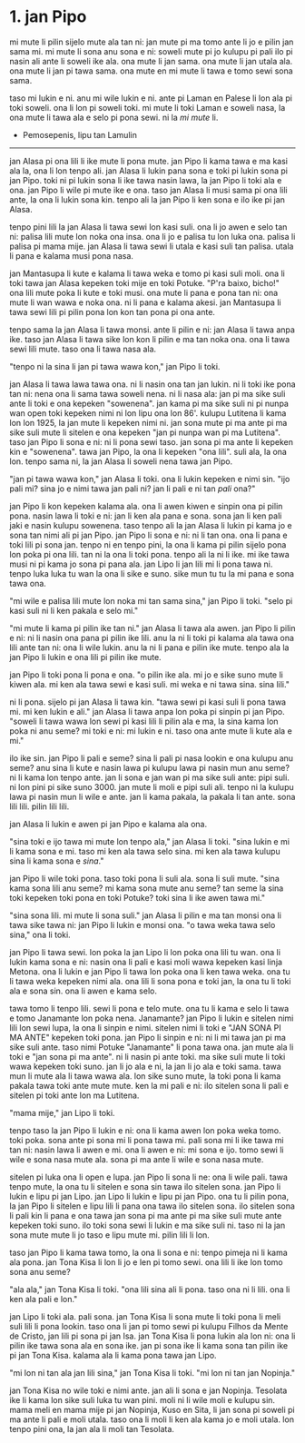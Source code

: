 # 1. jan Pipo

mi mute li pilin sijelo mute ala tan ni: jan mute pi ma tomo ante li jo e pilin jan sama mi. mi mute li sona anu sona e ni: soweli mute pi jo kulupu pi pali ilo pi nasin ali ante li soweli ike ala. ona mute li jan sama. ona mute li jan utala ala. ona mute li jan pi tawa sama. ona mute en mi mute li tawa e tomo sewi sona sama.

taso mi lukin e ni. anu mi wile lukin e ni. ante pi Laman en Palese li lon ala pi toki soweli. ona li lon pi soweli toki. mi mute li toki Laman e soweli nasa, la ona mute li tawa ala e selo pi pona sewi. ni la *mi mute* li.

* Pemosepenis, lipu tan Lamulin

---

jan Alasa pi ona lili li ike mute li pona mute. jan Pipo li kama tawa e ma kasi ala la, ona li lon tenpo ali. jan Alasa li lukin pana sona e toki pi lukin sona pi jan Pipo. toki ni pi lukin sona li ike tawa nasin lawa, la jan Pipo li toki ala e ona. jan Pipo li wile pi mute ike e ona. taso jan Alasa li musi sama pi ona lili ante, la ona li lukin sona kin. tenpo ali la jan Pipo li ken sona e ilo ike pi jan Alasa.

tenpo pini lili la jan Alasa li tawa sewi lon kasi suli. ona li jo awen e selo tan ni: palisa lili mute lon noka ona insa. ona li jo e palisa tu lon luka ona. palisa li palisa pi mama mije. jan Alasa li tawa sewi li utala e kasi suli tan palisa. utala li pana e kalama musi pona nasa.

jan Mantasupa li kute e kalama li tawa weka e tomo pi kasi suli moli. ona li toki tawa jan Alasa kepeken toki mije en toki Potuke. "P'ra baixo, bicho!" ona lili mute poka li kute e toki musi. ona mute li pana e pona tan ni: ona mute li wan wawa e noka ona. ni li pana e kalama akesi. jan Mantasupa li tawa sewi lili pi pilin pona lon kon tan pona pi ona ante.

tenpo sama la jan Alasa li tawa monsi. ante li pilin e ni: jan Alasa li tawa anpa ike. taso jan Alasa li tawa sike lon kon li pilin e ma tan noka ona. ona li tawa sewi lili mute. taso ona li tawa nasa ala.

"tenpo ni la sina li jan pi tawa wawa kon," jan Pipo li toki.

jan Alasa li tawa lawa tawa ona. ni li nasin ona tan jan lukin. ni li toki ike pona tan ni: nena ona li sama tawa soweli nena. ni li nasa ala: jan pi ma sike suli ante li toki e ona kepeken "sowenena". jan kama pi ma sike suli ni pi nunpa wan open toki kepeken nimi ni lon lipu ona lon 86'. kulupu Lutitena li kama lon lon 1925, la jan mute li kepeken nimi ni. jan sona mute pi ma ante pi ma sike suli mute li sitelen e ona kepeken "jan pi nunpa wan pi ma Lutitena". taso jan Pipo li sona e ni: ni li pona sewi taso. jan sona pi ma ante li kepeken kin e "sowenena". tawa jan Pipo, la ona li kepeken "ona lili". suli ala, la ona lon. tenpo sama ni, la jan Alasa li soweli nena tawa jan Pipo.

"jan pi tawa wawa kon," jan Alasa li toki. ona li lukin kepeken e nimi sin. "ijo pali mi? sina jo e nimi tawa jan pali ni? jan li pali e ni tan *pali* ona?"

jan Pipo li kon kepeken kalama ala. ona li awen kiwen e sinpin ona pi pilin pona. nasin lawa li toki e ni: jan li ken ala pana e sona. sona jan li ken pali jaki e nasin kulupu sowenena. taso tenpo ali la jan Alasa li lukin pi kama jo e sona tan nimi ali pi jan Pipo. jan Pipo li sona e ni: ni li tan ona. ona li pana e toki lili pi sona jan. tenpo ni en tenpo pini, la ona li kama pi pilin sijelo pona lon poka pi ona lili. tan ni la ona li toki pona. tenpo ali la ni li ike. mi ike tawa musi ni pi kama jo sona pi pana ala. jan Lipo li jan lili mi li pona tawa ni. tenpo luka luka tu wan la ona li sike e suno. sike mun tu tu la mi pana e sona tawa ona.

"mi wile e palisa lili mute lon noka mi tan sama sina," jan Pipo li toki. "selo pi kasi suli ni li ken pakala e selo mi."

"mi mute li kama pi pilin ike tan ni." jan Alasa li tawa ala awen. jan Pipo li pilin e ni: ni li nasin ona pana pi pilin ike lili. anu la ni li toki pi kalama ala tawa ona lili ante tan ni: ona li wile lukin. anu la ni li pana e pilin ike mute. tenpo ala la jan Pipo li lukin e ona lili pi pilin ike mute.

jan Pipo li toki pona li pona e ona. "o pilin ike ala. mi jo e sike suno mute li kiwen ala. mi ken ala tawa sewi e kasi suli. mi weka e ni tawa sina. sina lili."

ni li pona. sijelo pi jan Alasa li tawa kin. "tawa sewi pi kasi suli li pona tawa mi. mi ken lukin e ali." jan Alasa li tawa anpa lon poka pi sinpin pi jan Pipo. "soweli li tawa wawa lon sewi pi kasi lili li pilin ala e ma, la sina kama lon poka ni anu seme? mi toki e ni: mi lukin e ni. taso ona ante mute li kute ala e mi."

ilo ike sin. jan Pipo li pali e seme? sina li pali pi nasa lookin e ona kulupu anu seme? anu sina li kute e nasin lawa pi kulupu lawa pi nasin mun anu seme? ni li kama lon tenpo ante. jan li sona e jan wan pi ma sike suli ante: pipi suli. ni lon pini pi sike suno 3000. jan mute li moli e pipi suli ali. tenpo ni la kulupu lawa pi nasin mun li wile e ante. jan li kama pakala, la pakala li tan ante. sona lili lili. pilin lili lili.

jan Alasa li lukin e awen pi jan Pipo e kalama ala ona.

"sina toki e ijo tawa mi mute lon tenpo ala," jan Alasa li toki. "sina lukin e mi li kama sona e mi. taso mi ken ala tawa selo sina. mi ken ala tawa kulupu sina li kama sona e *sina*."

jan Pipo li wile toki pona. taso toki pona li suli ala. sona li suli mute. "sina kama sona lili anu seme? mi kama sona mute anu seme? tan seme la sina toki kepeken toki pona en toki Potuke? toki sina li ike awen tawa mi."

"sina sona lili. mi mute li sona suli." jan Alasa li pilin e ma tan monsi ona li tawa sike tawa ni: jan Pipo li lukin e monsi ona. "o tawa weka tawa selo sina," ona li toki.

jan Pipo li tawa sewi. lon poka la jan Lipo li lon poka ona lili tu wan. ona li lukin kama sona e ni: nasin ona li pali e kasi moli wawa kepeken kasi linja Metona. ona li lukin e jan Pipo li tawa lon poka ona li ken tawa weka. ona tu li tawa weka kepeken nimi ala. ona lili li sona pona e toki jan, la ona tu li toki ala e sona sin. ona li awen e kama selo.

tawa tomo li tenpo lili. sewi li pona e telo mute. ona tu li kama e selo li tawa e tomo Janamante lon poka nena. Janamante? jan Pipo li lukin e sitelen nimi lili lon sewi lupa, la ona li sinpin e nimi. sitelen nimi li toki e "JAN SONA PI MA ANTE" kepeken toki pona. jan Pipo li sinpin e ni: ni li mi tawa jan pi ma sike suli ante. taso nimi Potuke "Janamante" li pona tawa ona. jan mute ala li toki e "jan sona pi ma ante". ni li nasin pi ante toki. ma sike suli mute li toki wawa kepeken toki suno. jan li jo ala e ni, la jan li jo ala e toki sama. tawa mun li mute ala li tawa wawa ala. lon sike suno mute, la toki pona li kama pakala tawa toki ante mute mute. ken la mi pali e ni: ilo sitelen sona li pali e sitelen pi toki ante lon ma Lutitena.

"mama mije," jan Lipo li toki.

tenpo taso la jan Pipo li lukin e ni: ona li kama awen lon poka weka tomo. toki poka. sona ante pi sona mi li pona tawa mi. pali sona mi li ike tawa mi tan ni: nasin lawa li awen e mi. ona li awen e ni: mi sona e ijo. tomo sewi li wile e sona nasa mute ala. sona pi ma ante li wile e sona nasa mute.

sitelen pi luka ona li open e lupa. jan Pipo li sona li ne: ona li wile pali. tawa tenpo mute, la ona tu li sitelen e sona sin tawa ilo sitelen sona. jan Pipo li lukin e lipu pi jan Lipo. jan Lipo li lukin e lipu pi jan Pipo. ona tu li pilin pona, la jan Pipo li sitelen e lipu lili li pana ona tawa ilo sitelen sona. ilo sitelen sona li pali kin li pana e ona tawa jan sona pi ma ante pi ma sike suli mute ante kepeken toki suno. ilo toki sona sewi li lukin e ma sike suli ni. taso ni la jan sona mute mute li jo taso e lipu mute mi. pilin lili li lon.

taso jan Pipo li kama tawa tomo, la ona li sona e ni: tenpo pimeja ni li kama ala pona. jan Tona Kisa li lon li jo e len pi tomo sewi. ona lili li ike lon tomo sona anu seme?

"ala ala," jan Tona Kisa li toki. "ona lili sina ali li pona. taso ona ni li lili. ona li ken ala pali e lon."

jan Lipo li toki ala. pali sona. jan Tona Kisa li sona mute li toki pona li meli suli lili li pona lookin. taso ona li jan pi tomo sewi pi kulupu Filhos da Mente de Cristo, jan lili pi sona pi jan Isa. jan Tona Kisa li pona lukin ala lon ni: ona li pilin ike tawa sona ala en sona ike. jan pi sona ike li kama sona tan pilin ike pi jan Tona Kisa. kalama ala li kama pona tawa jan Lipo.

"mi lon ni tan ala jan lili sina," jan Tona Kisa li toki. "mi lon ni tan jan Nopinja."

jan Tona Kisa no wile toki e nimi ante. jan ali li sona e jan Nopinja. Tesolata ike li kama lon sike suli luka tu wan pini. moli ni li wile moli e kulupu sin. mama meli en mama mije pi jan Nopinja, Kuso en Sita, li jan sona pi soweli pi ma ante li pali e moli utala. taso ona li moli li ken ala kama jo e moli utala. lon tenpo pini ona, la jan ala li moli tan Tesolata.
